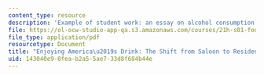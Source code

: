 ```yaml
---
content_type: resource
description: 'Example of student work: an essay on alcohol consumption in America.'
file: https://ol-ocw-studio-app-qa.s3.amazonaws.com/courses/21h-s01-food-in-american-history-fall-2014/143040e90feab2a55ae733d8f684b44e_MIT21H_S01F14_Fin_Pa_Beer.pdf
file_type: application/pdf
resourcetype: Document
title: "Enjoying America\u2019s Drink: The Shift from Saloon to Residence"
uid: 143040e9-0fea-b2a5-5ae7-33d8f684b44e
---
```

